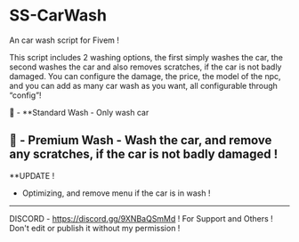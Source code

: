 # SS-CarWash
An car wash script for Fivem !

This script includes 2 washing options, the first simply washes the car, the second washes the car and also removes scratches, if the car is not badly damaged. You can configure the damage, the price, the model of the npc, and you can add as many car wash as you want, all configurable through “config”!

🧾 - **Standard Wash - Only wash car

🧾 - Premium Wash - Wash the car, and remove any scratches, if the car is not badly damaged !
------------------------------------------------------------------------------------------------
**UPDATE ! 
+ Optimizing, and remove menu if the car is in wash !
------------------------------------------------------------------------------------------------
DISCORD - https://discord.gg/9XNBaQSmMd ! For Support and Others !
Don't edit or publish it without my permission !
